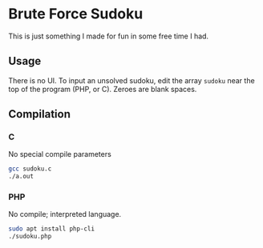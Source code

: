 # Brute Force Sudoku

This is just something I made for fun in some free time I had.

## Usage

There is no UI.  To input an unsolved sudoku, edit the array `sudoku` near the top of the program (PHP, or C).  Zeroes are blank spaces.

## Compilation

### C

No special compile parameters
```sh
gcc sudoku.c
./a.out
```

### PHP

No compile; interpreted language.

```sh
sudo apt install php-cli
./sudoku.php
```
